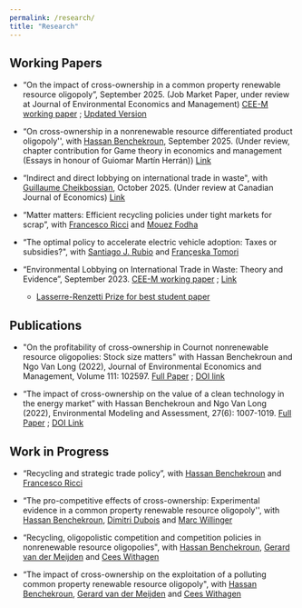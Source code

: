 ```yaml
---
permalink: /research/
title: "Research"
---
```


<!-- Google tag (gtag.js) -->
<script async src="https://www.googletagmanager.com/gtag/js?id=G-JL2ZY530JC"></script>
<script>
  window.dataLayer = window.dataLayer || [];
  function gtag(){dataLayer.push(arguments);}
  gtag('js', new Date());

  gtag('config', 'G-JL2ZY530JC');
</script>


## Working Papers
* “On the impact of cross-ownership in a common property renewable resource oligopoly”, September 2025. (Job Market Paper, under review at Journal of Environmental Economics and Management) [CEE-M working paper](/files/pdf/WP-2024-09.pdf) ; [Updated Version](/files/pdf/JMP_Miao.pdf)
  
*  “On cross-ownership in a nonrenewable resource differentiated product oligopoly'', with [Hassan Benchekroun](https://sites.google.com/site/hbhassanbenchekroun/), September 2025. (Under review, chapter contribution for Game theory in economics and management (Essays in honour of Guiomar Martín Herrán)) [Link](/files/pdf/Chapter_manuscript.pdf)
  
* “Indirect and direct lobbying on international trade in waste", with [Guillaume Cheikbossian](https://sites.google.com/site/cheikbossianguillaume/), October 2025. (Under review at Canadian Journal of Economics) [Link](/files/pdf/Lobbying_Miao.pdf)
  
* “Matter matters: Efficient recycling policies under tight markets for scrap”, with [Francesco Ricci](https://sites.google.com/view/francescoricci) and [Mouez Fodha](https://www.pantheonsorbonne.fr/page-perso/fodha#page-perso-about)

* “The optimal policy to accelerate electric vehicle adoption: Taxes or subsidies?", with [Santiago J. Rubio](https://www.uv.es/srubio/) and [Françeska Tomori](https://scholar.google.es/citations?user=q3xxPGoAAAAJ&hl=en)
  
* “Environmental Lobbying on International Trade in Waste: Theory and Evidence”, September 2023.  [CEE-M working paper](/files/pdf/JMP_Miao.pdf) ; [Link](https://hal.inrae.fr/hal-04198721)
   - [Lasserre-Renzetti Prize for best student paper](https://sites.google.com/view/creeaacere/awards/lasserre-renzetti-prize?authuser=0)


## Publications

* "On the profitability of cross-ownership in Cournot nonrenewable resource oligopolies: Stock size matters" with Hassan Benchekroun and Ngo Van Long (2022), Journal of Environmental Economics and Management, Volume 111: 102597. [Full Paper](/files/pdf/JEEM.pdf) ; [DOI link](https://doi.org/10.1016/j.jeem.2021.102597)
  
* “The impact of cross-ownership on the value of a clean technology in the energy market” with Hassan Benchekroun and Ngo Van Long (2022), Environmental Modeling and Assessment, 27(6): 1007-1019. [Full Paper](/files/pdf/EMA.pdf) ; [DOI Link](https://doi.org/10.1007/s10666-022-09840-7)

## Work in Progress
* “Recycling and strategic trade policy”, with [Hassan Benchekroun](https://sites.google.com/site/hbhassanbenchekroun/) and [Francesco Ricci](https://sites.google.com/view/francescoricci)

* “The pro-competitive effects of cross-ownership: Experimental evidence in a common property renewable resource oligopoly'', with [Hassan Benchekroun](https://sites.google.com/site/hbhassanbenchekroun/), [Dimitri Dubois](http://www.duboishome.info/dimitri) and [Marc Willinger](https://sites.google.com/view/marcwillinger/home)
  
* “Recycling, oligopolistic competition and competition policies in nonrenewable resource oligopolies", with [Hassan Benchekroun](https://sites.google.com/site/hbhassanbenchekroun/), [Gerard van der Meijden](https://research.vu.nl/en/persons/gerard-van-der-meijden) and [Cees Withagen](https://research.vu.nl/en/persons/cees-withagen)

* “The impact of cross-ownership on the exploitation of a polluting common property  renewable resource oligopoly", with [Hassan Benchekroun](https://sites.google.com/site/hbhassanbenchekroun/), [Gerard van der Meijden](https://research.vu.nl/en/persons/gerard-van-der-meijden) and [Cees Withagen](https://research.vu.nl/en/persons/cees-withagen)




